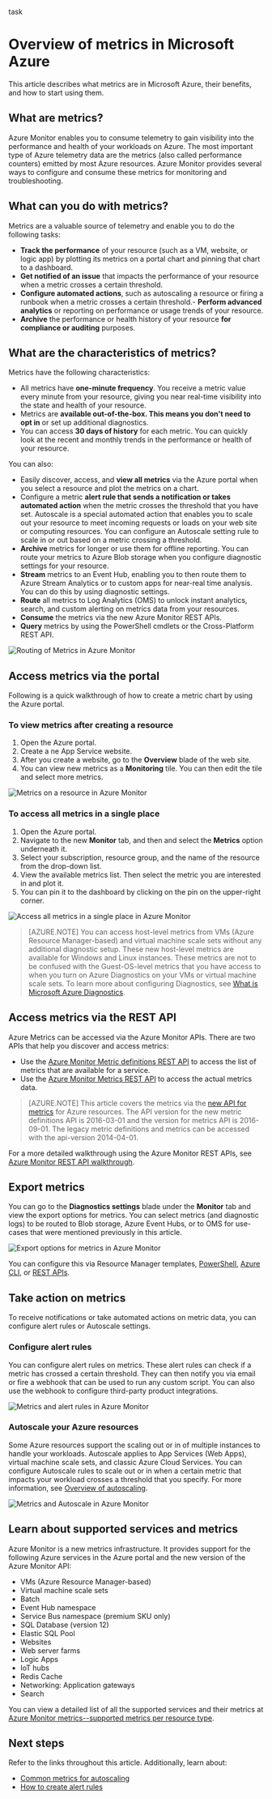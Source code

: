 task<properties
	pageTitle="Overview of metrics in Microsoft Azure | Microsoft Azure"
	description="Overview of metrics and their uses in Microsoft Azure"
	authors="kamathashwin"
	manager=""
	editor=""
	services="monitoring-and-diagnostics"
	documentationCenter="monitoring-and-diagnostics"/>

<tags
	ms.service="monitoring-and-diagnostics"
	ms.workload="na"
	ms.tgt_pltfrm="na"
	ms.devlang="na"
	ms.topic="article"
	ms.date="09/26/2016"
	ms.author="ashwink"/>

# Overview of metrics in Microsoft Azure

This article describes what metrics are in Microsoft Azure, their benefits, and how to start using them.  
## What are metrics?

Azure Monitor enables you to consume telemetry to gain visibility into the performance and health of your workloads on Azure. The most important type of Azure telemetry data are the metrics (also called performance counters) emitted by most Azure resources. Azure Monitor provides several ways to configure and consume these metrics for monitoring and troubleshooting.


## What can you do with metrics?

Metrics are a valuable source of telemetry and enable you to do the following tasks:

- **Track the performance** of your resource (such as a VM, website, or logic app) by plotting its metrics on a portal chart and pinning that chart to a dashboard.
- **Get notified of an issue** that impacts the performance of your resource when a metric crosses a certain threshold.
- **Configure automated actions**, such as autoscaling a resource or firing a runbook when a metric crosses a certain threshold.- **Perform advanced analytics** or reporting on performance or usage trends of your resource.
- **Archive** the performance or health history of your resource **for compliance or auditing** purposes.

##  What are the characteristics of metrics?
Metrics have the following characteristics:

- All metrics have **one-minute frequency**. You receive a metric value every minute from your resource, giving you near real-time visibility into the state and health of your resource.
- Metrics are **available out-of-the-box. This means you don't need to opt in** or set up additional diagnostics.
- You can access **30 days of history** for each metric. You can quickly look at the recent and monthly trends in the performance or health of your resource.

You can also:

- Easily discover, access, and **view all metrics** via the Azure portal when you select a resource and plot the metrics on a chart.
- Configure a metric **alert rule that sends a notification or takes automated action** when the metric crosses the threshold that you have set. Autoscale is a special automated action that enables you to scale out your resource to meet incoming requests or loads on your web site or computing resources. You can configure an Autoscale setting rule to scale in or out based on a metric crossing a threshold.
- **Archive** metrics for longer or use them for offline reporting. You can route your metrics to Azure Blob storage when you configure diagnostic settings for your resource.
- **Stream** metrics to an Event Hub, enabling you to then route them to Azure Stream Analytics or to custom apps for near-real time analysis. You can do this by using diagnostic settings.
- **Route** all metrics to Log Analytics (OMS) to unlock instant analytics, search, and custom alerting on metrics data from your resources.
- **Consume** the metrics via the new Azure Monitor REST APIs.
- **Query** metrics by using the PowerShell cmdlets or the Cross-Platform REST API.

 ![Routing of Metrics in Azure Monitor](./media/monitoring-overview-metrics/MetricsOverview0.png)

## Access metrics via the portal
Following is a quick walkthrough of how to create a metric chart by using the Azure portal.

### To view metrics after creating a resource
1. Open the Azure portal.
2. Create a ne App Service website.
3. After you create a website, go to the **Overview** blade of the web site.
4. You can view new metrics as a **Monitoring** tile. You can then edit the tile and select more metrics.

 ![Metrics on a resource in Azure Monitor](./media/monitoring-overview-metrics/MetricsOverview1.png)

### To access all metrics in a single place
1. Open the Azure portal.
2. Navigate to the new **Monitor** tab, and then and select the **Metrics** option underneath it.
3. Select your subscription, resource group, and the name of the resource from the drop-down list.
4. View the available metrics list. Then select the metric you are interested in and plot it.
6. You can pin it to the dashboard by clicking on the pin on the upper-right corner.

 ![Access all metrics in a single place in Azure Monitor](./media/monitoring-overview-metrics/MetricsOverview2.png)


>[AZURE.NOTE] You can access host-level metrics from VMs (Azure Resource Manager-based) and virtual machine scale sets without any additional diagnostic setup. These new host-level metrics are available for Windows and Linux instances. These metrics are not to be confused with the Guest-OS-level metrics that you have access to when you turn on Azure Diagnostics on your VMs or virtual machine scale sets. To learn more about configuring Diagnostics, see [What is Microsoft Azure Diagnostics](../azure-diagnostics.md).

## Access metrics via the REST API
Azure Metrics can be accessed via the Azure Monitor APIs. There are two APIs that help you discover and access metrics:

- Use the [Azure Monitor Metric definitions REST API](https://msdn.microsoft.com/library/mt743621.aspx) to access the list of metrics that are available for a service.
- Use the [Azure Monitor Metrics REST API](https://msdn.microsoft.com/library/mt743622.aspx) to access the actual metrics data.

>[AZURE.NOTE] This article covers the metrics via the [new API for metrics](https://msdn.microsoft.com/library/dn931930.aspx) for Azure resources. The API version for the new metric definitions API is 2016-03-01 and the version for metrics API is 2016-09-01. The legacy metric definitions and metrics can be accessed with the api-version 2014-04-01.

For a more detailed walkthrough using the Azure Monitor REST APIs, see [Azure Monitor REST API walkthrough](monitoring-rest-api-walkthrough.md).

## Export metrics
You can go to the **Diagnostics settings** blade under the **Monitor** tab and view the export options for metrics. You can select metrics (and diagnostic logs) to be routed to Blob storage, Azure Event Hubs, or to OMS for use-cases that were mentioned previously in this article.

 ![Export options for metrics in Azure Monitor](./media/monitoring-overview-metrics/MetricsOverview3.png)

You can configure this via Resource Manager templates, [PowerShell](insights-powershell-samples.md), [Azure CLI](insights-cli-samples.md), or [REST APIs](https://msdn.microsoft.com/library/dn931943.aspx).

## Take action on metrics
To receive notifications or take automated actions on metric data, you can configure alert rules or Autoscale settings.

### Configure alert rules
You can configure alert rules on metrics. These alert rules can check if a metric has crossed a certain threshold. They can then notify you via email or fire a webhook that can be used to run any custom script. You can also use the webhook to configure third-party product integrations.

 ![Metrics and alert rules in Azure Monitor](./media/monitoring-overview-metrics/MetricsOverview4.png)

### Autoscale your Azure resources
Some Azure resources support the scaling out or in of multiple instances to handle your workloads. Autoscale applies to App Services (Web Apps), virtual machine scale sets, and classic Azure Cloud Services. You can configure Autoscale rules to scale out or in when a certain metric that impacts your workload crosses a threshold that you specify. For more information, see [Overview of autoscaling](monitoring-overview-autoscale.md).

 ![Metrics and Autoscale in Azure Monitor](./media/monitoring-overview-metrics/MetricsOverview5.png)

## Learn about supported services and metrics
Azure Monitor is a new metrics infrastructure. It provides support for the following Azure services in the Azure portal and the new version of the Azure Monitor API:

- VMs (Azure Resource Manager-based)
- Virtual machine scale sets
- Batch
- Event Hub namespace
- Service Bus namespace (premium SKU only)
- SQL Database (version 12)
- Elastic SQL Pool
- Websites
- Web server farms
- Logic Apps
- IoT hubs
- Redis Cache
- Networking: Application gateways
- Search

You can view a detailed list of all the supported services and their metrics at [Azure Monitor metrics--supported metrics per resource type](monitoring-supported-metrics.md).


## Next steps

Refer to the links throughout this article. Additionally, learn about:  

- [Common metrics for autoscaling](insights-autoscale-common-metrics.md)
- [How to create alert rules](insights-alerts-portal.md)
